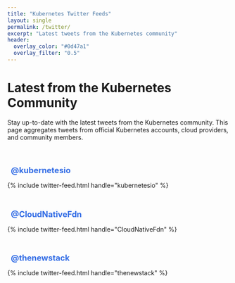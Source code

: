 ```yaml
---
title: "Kubernetes Twitter Feeds"
layout: single
permalink: /twitter/
excerpt: "Latest tweets from the Kubernetes community"
header:
  overlay_color: "#0d47a1"
  overlay_filter: "0.5"
---
```


# Latest from the Kubernetes Community

Stay up-to-date with the latest tweets from the Kubernetes community. This page aggregates tweets from official Kubernetes accounts, cloud providers, and community members.

<div class="twitter-grid">
  <div class="twitter-column">
    <h2><i class="fab fa-twitter"></i> @kubernetesio</h2>
    {% include twitter-feed.html handle="kubernetesio" %}
  </div>
  
  <div class="twitter-column">
    <h2><i class="fab fa-twitter"></i> @CloudNativeFdn</h2>
    {% include twitter-feed.html handle="CloudNativeFdn" %}
  </div>
  
  <div class="twitter-column">
    <h2><i class="fab fa-twitter"></i> @thenewstack</h2>
    {% include twitter-feed.html handle="thenewstack" %}
  </div>
</div>

<style>
.twitter-grid {
  display: grid;
  grid-template-columns: repeat(auto-fit, minmax(300px, 1fr));
  grid-gap: 20px;
  margin-top: 30px;
}

.twitter-column h2 {
  margin-bottom: 15px;
  font-size: 1.3em;
  color: #326CE5;
}

.twitter-column h2 i {
  color: #1DA1F2;
  margin-right: 8px;
}

@media (max-width: 768px) {
  .twitter-grid {
    grid-template-columns: 1fr;
  }
}
</style>